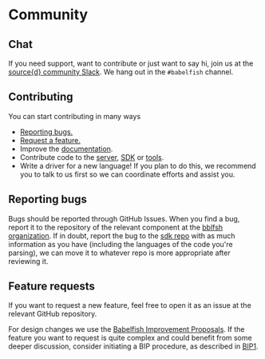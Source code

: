 
# Community

## Chat

If you need support, want to contribute or just want to say hi, join us at the
[source{d} community Slack](https://join.slack.com/sourced-community/shared_invite/MTkwNTM0ODEyODIzLTE0OTYxMzc5NTMtODRhMDYyNzAyYQ).
We hang out in the `#babelfish` channel.

## Contributing

You can start contributing in many ways

* [Reporting bugs.](#reporting-bugs)
* [Request a feature.](#feature-requests)
* Improve the [documentation](http://github.com/bblfsh/documentation).
* Contribute code to the [server](http://github.com/bblfsh/server),
  [SDK](http://github.com/bblfsh/sdk) or [tools](http://github.com/bblfsh/tools).
* Write a driver for a new language! If you plan to do this, we recommend you
  to talk to us first so we can coordinate efforts and assist you.

## Reporting bugs

Bugs should be reported through GitHub Issues. When you find a bug, report it
to the repository of the relevant component at the [bblfsh organization](https://github.com/bblfsh/).
If in doubt, report the bug to the [sdk repo](https://github.com/bblfsh/sdk)
with as much information as you have
(including the languages of the code you're parsing),
we can move it to whatever repo is more appropriate after reviewing it.

## Feature requests

If you want to request a new feature, feel free to open it as an issue at the
relevant GitHub repository.

For design changes we use the [Babelfish Improvement Proposals](proposals/README.md).
If the feature you want to request is quite complex
and could benefit from some deeper discussion,
consider initiating a BIP procedure,
as described in [BIP1](proposals/bip-001.md).
